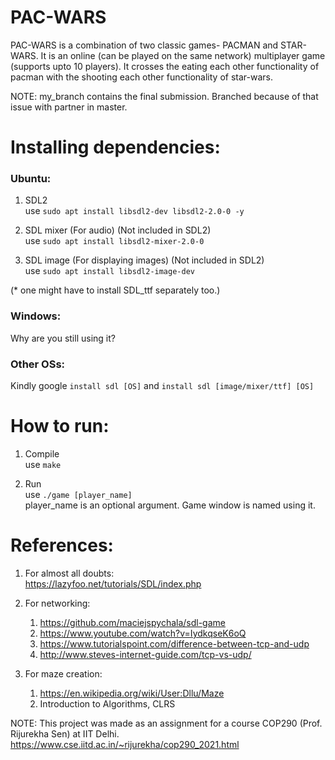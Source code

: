 # PAC-WARS

PAC-WARS is a combination of two classic games- PACMAN and STAR-WARS. It is an online (can be played on the same network) multiplayer game (supports upto 10 players). It crosses the eating each other functionality of pacman with the shooting each other functionality of star-wars.

NOTE: my_branch contains the final submission. Branched because of that issue with partner in master.

# Installing dependencies:
### Ubuntu:
1) SDL2  
    use ```sudo apt install libsdl2-dev libsdl2-2.0-0 -y```

2) SDL mixer (For audio) (Not included in SDL2)  
    use ```sudo apt install libsdl2-mixer-2.0-0```

3) SDL image (For displaying images) (Not included in SDL2)  
    use ```sudo apt install libsdl2-image-dev```

(* one might have to install SDL_ttf separately too.)

### Windows:  
Why are you still using it?  

### Other OSs:
Kindly google ```install sdl [OS]``` and ```install sdl [image/mixer/ttf] [OS]```   

# How to run:  
1) Compile  
    use ```make```  

2) Run  
    use ```./game [player_name]```  
    player_name is an optional argument. Game window is named using it.

# References:
1) For almost all doubts:  
https://lazyfoo.net/tutorials/SDL/index.php

2) For networking:
    1) https://github.com/maciejspychala/sdl-game
    2) https://www.youtube.com/watch?v=IydkqseK6oQ
    3) https://www.tutorialspoint.com/difference-between-tcp-and-udp
    4) http://www.steves-internet-guide.com/tcp-vs-udp/

3) For maze creation:  
    1) https://en.wikipedia.org/wiki/User:Dllu/Maze
    2) Introduction to Algorithms, CLRS


NOTE: This project was made as an assignment for a course COP290 (Prof. Rijurekha Sen) at IIT Delhi.
https://www.cse.iitd.ac.in/~rijurekha/cop290_2021.html
